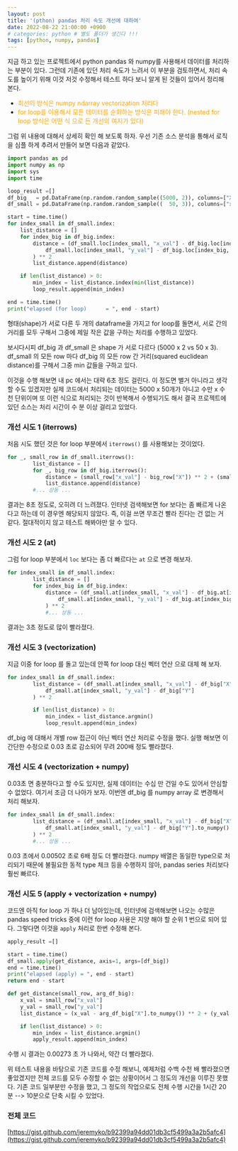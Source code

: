 ```yaml
---
layout: post
title: '(pthon) pandas 처리 속도 개선에 대하여'
date: 2022-08-22 21:00:00 +0900
# categories: python # 별도 폴더가 생긴다 !!!
tags: [python, numpy, pandas]
---
```


지금 하고 있는 프로젝트에서 python pandas 와 numpy를 사용해서 데이터를 처리하는 부분이 있다.
그런데 기존에 있던 처리 속도가 느려서 이 부분을 검토하면서,
처리 속도를 높이기 위해 이것 저것 수정해서 테스트 하다 보니 알게 된 것들이 있어서 정리해 본다.

-   <span style="color:orange">최선의 방식은 numpy ndarray vectorization 처리다</span>
-   <span style="color:orange">for loop를 이용해서 모든 데이터를 순회하는 방식은 피해야 한다.
    (nested for loop 방식은 어떤 식 으로 든 개선의 여지가 있다)</span>

그럼 위 내용에 대해서 상세히 확인 해 보도록 하자.
우선 기존 소스 분석을 통해서 로직을 심플 하게 추려서 만들어 보면 다음과 같았다.

```python
import pandas as pd
import numpy as np
import sys
import time

loop_result =[]
df_big   = pd.DataFrame(np.random.random_sample((5000, 2)), columns=["X", "Y"])
df_small = pd.DataFrame(np.random.random_sample((  50, 3)), columns=["x_val", "y_val", "dummy"])

start = time.time()
for index_small in df_small.index:
    list_distance = []
    for index_big in df_big.index:
        distance = (df_small.loc[index_small, "x_val"] - df_big.loc[index_big, "X"]) ** 2 + (
            df_small.loc[index_small, "y_val"] - df_big.loc[index_big, "Y"]
        ) ** 2
        list_distance.append(distance)

    if len(list_distance) > 0:
        min_index = list_distance.index(min(list_distance))
        loop_result.append(min_index)

end = time.time()
print("elapsed (for loop)      = ", end - start)
```

형태(shape)가 서로 다른 두 개의 dataframe을 가지고 for loop를 돌면서,
서로 간의 거리를 모두 구해서 그중에 제일 작은 값을 구하는 처리를 수행하고 있었다.

보시다시피 df_big 과 df_small 은 shape 가 서로 다르다 (5000 x 2 vs 50 x 3).
df_small 의 모든 row 마다 df_big 의 모든 row 간 거리(squared euclidean distance)를 구해서 그중 min 값들을 구하고 있다.

이것을 수행 해보면 내 pc 에서는 대략 6초 정도 걸린다.
이 정도면 별거 아니라고 생각 할 수도 있겠지만 실제 코드에서 처리되는 데이터는
5000 x 50개가 아니고 수만 x 수천 단위이며 또 이런 식으로 처리되는 것이
반복해서 수행되기도 해서 결국 프로젝트에 있던 소스는 처리 시간이
수 분 이상 걸리고 있었다.

<!-- ### 개선 시도 1 (iterrows) -->
<h3> <span style="color:{{site.span_h3_color}}"> 개선 시도 1 (iterrows) </span> </h3>

처음 시도 했던 것은 for loop 부분에서 `iterrows()` 를 사용해보는 것이었다.

```python
for _, small_row in df_small.iterrows():
        list_distance = []
        for _, big_row in df_big.iterrows():
            distance = (small_row["x_val"] - big_row["X"]) ** 2 + (small_row["y_val"] - big_row["Y"]) ** 2
            list_distance.append(distance)
        #... 상동 ...
```

결과는 8초 정도로, 오히려 더 느려졌다. 인터넷 검색해보면 for 보다는 좀 빠르게 나온다고
하는데 이 경우엔 해당되지 않았다.
즉, 이걸 쓰면 무조건 빨라 진다는 건 없는 거 같다.
절대적이지 않고 테스트 해봐야만 알 수 있다.

<!-- ### 개선 시도 2 (at) -->
<h3> <span style="color:{{site.span_h3_color}}"> 개선 시도 2 (at) </span> </h3>

그럼 for loop 부분에서 `loc` 보다는 좀 더 빠르다는 `at` 으로 변경 해보자.

```python
for index_small in df_small.index:
        list_distance = []
        for index_big in df_big.index:
            distance = (df_small.at[index_small, "x_val"] - df_big.at[index_big, "X"]) ** 2 + (
                df_small.at[index_small, "y_val"] - df_big.at[index_big, "Y"]
            ) ** 2
            #... 상동 ...
```

결과는 3초 정도로 많이 빨라졌다.

<!-- ### 개선 시도 3 (vectorization) -->
<h3> <span style="color:{{site.span_h3_color}}"> 개선 시도 3 (vectorization) </span> </h3>

지금 이중 for loop 를 돌고 있는데 안쪽 for loop 대신 벡터 연산 으로 대체 해 보자.

```python
for index_small in df_small.index:
        list_distance = (df_small.at[index_small, "x_val"] - df_big["X"]) ** 2 + (
            df_small.at[index_small, "y_val"] - df_big["Y"]
        ) ** 2

        if len(list_distance) > 0:
            min_index = list_distance.argmin()
            loop_result.append(min_index)
```

df_big 에 대해서 개별 row 접근이 아닌 벡터 연산 처리로 수정을 했다.
실행 해보면 이 간단한 수정으로 0.03 초로 감소되어 무려 200배 정도 빨라졌다.

<!-- ### 개선 시도 4 (vectorization + numpy) -->
<h3> <span style="color:{{site.span_h3_color}}"> 개선 시도 4 (vectorization + numpy) </span> </h3>

0.03초 면 충분하다고 할 수도 있지만, 실제 데이터는 수십 만 건일 수도 있어서 안심할 수 없었다.
여기서 조금 더 나아가 보자.
이번엔 df_big 를 numpy array 로 변경해서 처리 해보자.

```python
for index_small in df_small.index:
        list_distance = (df_small.at[index_small, "x_val"] - df_big["X"].to_numpy()) ** 2 + (
            df_small.at[index_small, "y_val"] - df_big["Y"].to_numpy()
        ) ** 2
        #... 상동 ...
```

0.03 초에서 0.00502 초로 6배 정도 더 빨라졌다.
numpy 배열은 동일한 type으로 처리되기 때문에 불필요한 동적 type 체크 등을
수행하지 않아, pandas series 처리보다 훨씬 빠르다.

<!-- ### 개선 시도 5 (apply + vectorization + numpy) -->
<h3> <span style="color:{{site.span_h3_color}}"> 개선 시도 5 (apply + vectorization + numpy) </span> </h3>

코드엔 아직 for loop 가 하나 더 남아있는데, 인터넷에 검색해보면 나오는
수많은 pandas speed tricks 중에 이런 for loop 사용은 지양 해야 할 순위 1 번으로 되어 있다.
그렇다면 이것을 `apply` 처리로 한번 수정해 본다.

```python
apply_result =[]

start = time.time()
df_small.apply(get_distance, axis=1, args=[df_big])
end = time.time()
print("elapsed (apply) = ", end - start)
return end - start

def get_distance(small_row, arg_df_big):
    x_val = small_row["x_val"]
    y_val = small_row["y_val"]
    list_distance = (x_val - arg_df_big["X"].to_numpy()) ** 2 + (y_val - arg_df_big["Y"].to_numpy()) ** 2

    if len(list_distance) > 0:
        min_index = list_distance.argmin()
        apply_result.append(min_index)
```

수행 시 결과는 0.00273 초 가 나와서, 약간 더 빨라졌다.

위 테스트 내용을 바탕으로 기존 코드를 수정 해보니,
예제처럼 수백 수천 배 빨라졌으면 좋았겠지만 전체 코드를 모두 수정할 수 없는 상황이어서
그 정도의 개선을 이루진 못했다. 기존 코드 일부분만 수정을 했고, 그 정도의 작업으로도
전체 수행 시간을 1시간 20분 --> 10분으로 단축 시킬 수 있었다.

<!-- ### 전체 코드 -->
<h3> <span style="color:{{site.span_h3_color}}"> 전체 코드 </span> </h3>

[https://gist.github.com/jeremyko/b92399a94dd01db3cf5499a3a2b5afc4](https://gist.github.com/jeremyko/b92399a94dd01db3cf5499a3a2b5afc4)

